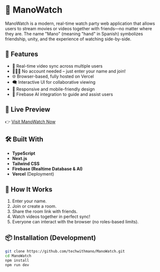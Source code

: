 # 🎥 ManoWatch

ManoWatch is a modern, real-time watch party web application that allows users to stream movies or videos together with friends—no matter where they are. The name "Mano" (meaning "hand" in Spanish) symbolizes friendship, unity, and the experience of watching side-by-side.

## 🌟 Features

- 🔗 Real-time video sync across multiple users
- 🧑‍🤝‍🧑 No account needed – just enter your name and join!
- 🌐 Browser-based, fully hosted on Vercel
- 🗨️ Interactive UI for collaborative viewing
- 📱 Responsive and mobile-friendly design
- 🧠 Firebase AI integration to guide and assist users

## 🚀 Live Preview

👉 [Visit ManoWatch Now](https://mano-watch.vercel.app)

## 🛠️ Built With

- **TypeScript**
- **Next.js**
- **Tailwind CSS**
- **Firebase (Realtime Database & AI)**
- **Vercel** (Deployment)

## 🧩 How It Works

1. Enter your name.
2. Join or create a room.
3. Share the room link with friends.
4. Watch videos together in perfect sync!
5. Everyone can interact with the browser (no roles-based limits).

## 📦 Installation (Development)

```bash
git clone https://github.com/techwithmano/ManoWatch.git
cd ManoWatch
npm install
npm run dev
